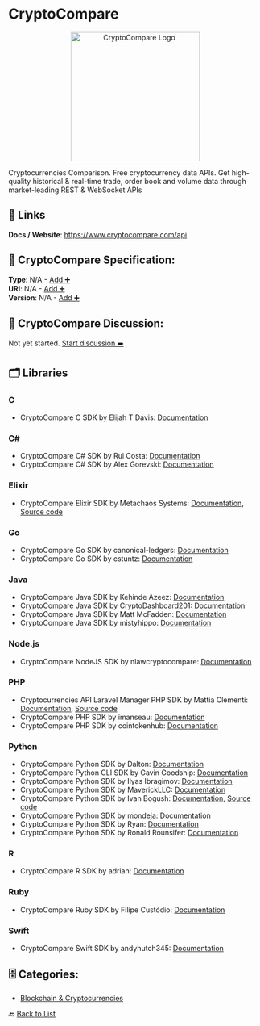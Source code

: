 # CryptoCompare
<p align="center">
    <img width="256" src="https://raw.githubusercontent.com/apis-list/apis-list/main/apis/cryptocompare/logo_256x256.png" alt="CryptoCompare Logo"/>
</p>
Cryptocurrencies Comparison. Free cryptocurrency data APIs. Get high-quality historical & real-time trade, order book and volume data through market-leading REST & WebSocket APIs

##  🔗 Links
**Docs / Website**: https://www.cryptocompare.com/api

## 🧬 CryptoCompare Specification:
**Type**: N/A - [Add ➕](https://github.com/apis-list/apis-list/edit/main/apis/cryptocompare/cryptocompare.yaml)  
**URI**: N/A - [Add ➕](https://github.com/apis-list/apis-list/edit/main/apis/cryptocompare/cryptocompare.yaml)  
**Version**: N/A - [Add ➕](https://github.com/apis-list/apis-list/edit/main/apis/cryptocompare/cryptocompare.yaml)

## 💬 CryptoCompare Discussion:
Not yet started. [Start discussion ➡️](https://github.com/apis-list/apis-list/discussions/new)

## 🗂️ Libraries
### C
- CryptoCompare C SDK by Elijah T Davis: [Documentation](https://github.com/Eliiijaaaaah/CryptoArbitrage)
### C#
- CryptoCompare C# SDK by Rui Costa: [Documentation](https://github.com/ruidacosta/CryptoDataMarket)
- CryptoCompare C# SDK by Alex Gorevski: [Documentation](https://github.com/agorevski/CryptoPrices)
### Elixir
- CryptoCompare Elixir SDK by Metachaos Systems: [Documentation](https://github.com/metachaos-systems/cryptocomparex), [Source code](https://hexdocs.pm/cryptocomparex/api-reference.html)
### Go
- CryptoCompare Go SDK by canonical-ledgers: [Documentation](https://github.com/canonical-ledgers/cryptoprice)
- CryptoCompare Go SDK by cstuntz: [Documentation](https://github.com/cstuntz/cryptocompare-scrape)
### Java
- CryptoCompare Java SDK by Kehinde Azeez: [Documentation](https://github.com/africaken/Crypto-Currency-Project)
- CryptoCompare Java SDK by CryptoDashboard201: [Documentation](https://github.com/CryptoDashboard201/DataFromAPI)
- CryptoCompare Java SDK by Matt McFadden: [Documentation](https://github.com/mcfadd/Cryptos4J)
- CryptoCompare Java SDK by mistyhippo: [Documentation](https://github.com/mistyhippo/cryptocompare_api)
### Node.js
- CryptoCompare NodeJS SDK by nlawcryptocompare: [Documentation](https://github.com/nlawcryptocompare/ccc-write-trades)
### PHP
- Cryptocurrencies API Laravel Manager PHP SDK by Mattia Clementi: [Documentation](https://github.com/ilCleme/cryptocurrencies-laravel), [Source code](https://packagist.org/packages/ilcleme/cryptocurrencies-laravel)
- CryptoCompare PHP SDK by imanseau: [Documentation](https://github.com/imanseau/CryptoCompare-PHP)
- CryptoCompare PHP SDK by cointokenhub: [Documentation](https://github.com/cointokenhub/cryptocompare-php-api)
### Python
- CryptoCompare Python SDK by Dalton: [Documentation](https://github.com/daltonherriman76/Current-Crypto-Pricing)
- CryptoCompare Python CLI SDK by Gavin Goodship: [Documentation](https://github.com/goodship1/CoinCommand)
- CryptoCompare Python SDK by Ilyas Ibragimov: [Documentation](https://github.com/IlyasI/CryptoDataToCSV)
- CryptoCompare Python SDK by MaverickLLC: [Documentation](https://github.com/MaverickLLC/cryptocompareapi_python_MavericLLC)
- CryptoCompare Python SDK by Ivan Bogush: [Documentation](https://github.com/OkThought/cryptocmp), [Source code](https://pypi.org/project/cryptocmp/)
- CryptoCompare Python SDK by mondeja: [Documentation](https://github.com/mondeja/pycryptocompare)
- CryptoCompare Python SDK by Ryan: [Documentation](https://github.com/Ryan3435/CryptoCompare-Python)
- CryptoCompare Python SDK by Ronald Rounsifer: [Documentation](https://github.com/iJEEBUS/CryptoComparePython)
### R
- CryptoCompare R SDK by adrian: [Documentation](https://github.com/ilyein/crypto-prices-api)
### Ruby
- CryptoCompare Ruby SDK by Filipe Custódio: [Documentation](https://github.com/fcustodio90/crypto_compare_api)
### Swift
- CryptoCompare Swift SDK by andyhutch345: [Documentation](https://github.com/andyhutch345/coinDataRetrieval)


## 🗄️ Categories:
- [Blockchain & Cryptocurrencies](https://github.com/apis-list/apis-list#blockchain--cryptocurrencies-)

🔙  [Back to List](https://github.com/apis-list/apis-list)
